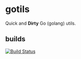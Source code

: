 # gotils
Quick and **Dirty** Go (golang) utils.

## builds

[![Build Status](https://travis-ci.org/korovkin/limiter.svg)](https://travis-ci.org/korovkin/gotils)
